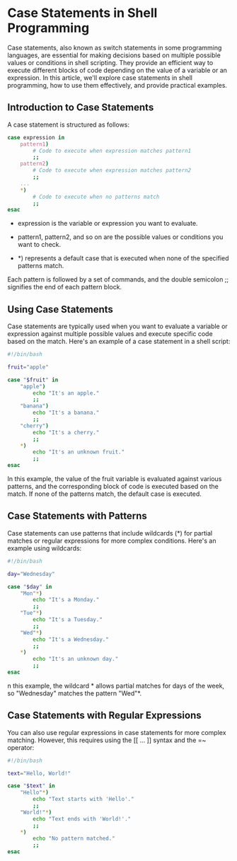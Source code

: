 # Case Statements in Shell Programming

Case statements, also known as switch statements in some programming languages, are essential for making decisions based on multiple possible values or conditions in shell scripting. They provide an efficient way to execute different blocks of code depending on the value of a variable or an expression. In this article, we'll explore case statements in shell programming, how to use them effectively, and provide practical examples.

## Introduction to Case Statements

A case statement is structured as follows:

```bash
case expression in
    pattern1)
        # Code to execute when expression matches pattern1
        ;;
    pattern2)
        # Code to execute when expression matches pattern2
        ;;
    ...
    *)
        # Code to execute when no patterns match
        ;;
esac
```
- expression is the variable or expression you want to evaluate.  

- pattern1, pattern2, and so on are the possible values or conditions you want to check.

- *) represents a default case that is executed when none of the specified patterns match.

Each pattern is followed by a set of commands, and the double semicolon ;; signifies the end of each pattern block.

## Using Case Statements
Case statements are typically used when you want to evaluate a variable or expression against multiple possible values and execute specific code based on the match. Here's an example of a case statement in a shell script:

```bash
#!/bin/bash

fruit="apple"

case "$fruit" in
    "apple")
        echo "It's an apple."
        ;;
    "banana")
        echo "It's a banana."
        ;;
    "cherry")
        echo "It's a cherry."
        ;;
    *)
        echo "It's an unknown fruit."
        ;;
esac

```
In this example, the value of the fruit variable is evaluated against various patterns, and the corresponding block of code is executed based on the match. If none of the patterns match, the default case is executed.

## Case Statements with Patterns
Case statements can use patterns that include wildcards (*) for partial matches or regular expressions for more complex conditions. Here's an example using wildcards:

```bash
#!/bin/bash

day="Wednesday"

case "$day" in
    "Mon"*)
        echo "It's a Monday."
        ;;
    "Tue"*)
        echo "It's a Tuesday."
        ;;
    "Wed"*)
        echo "It's a Wednesday."
        ;;
    *)
        echo "It's an unknown day."
        ;;
esac

```

n this example, the wildcard * allows partial matches for days of the week, so "Wednesday" matches the pattern "Wed"*.

## Case Statements with Regular Expressions
You can also use regular expressions in case statements for more complex matching. However, this requires using the [[ ... ]] syntax and the =~ operator:
```bash
#!/bin/bash

text="Hello, World!"

case "$text" in
    "Hello"*)
        echo "Text starts with 'Hello'."
        ;;
    "World!"*)
        echo "Text ends with 'World!'."
        ;;
    *)
        echo "No pattern matched."
        ;;
esac

```

